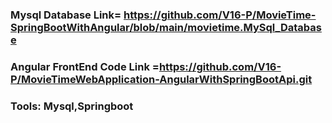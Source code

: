 ### Mysql Database Link= https://github.com/V16-P/MovieTime-SpringBootWithAngular/blob/main/movietime.MySql_Database
### Angular FrontEnd Code Link =https://github.com/V16-P/MovieTimeWebApplication-AngularWithSpringBootApi.git
### Tools: Mysql,Springboot
